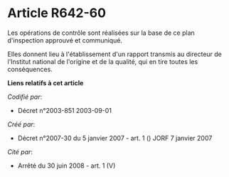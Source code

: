 # Article R642-60

Les opérations de contrôle sont réalisées sur la base de ce plan d'inspection approuvé et communiqué.

Elles donnent lieu à l'établissement d'un rapport transmis au directeur de l'Institut national de l'origine et de la qualité,
qui en tire toutes les conséquences.

**Liens relatifs à cet article**

_Codifié par_:

  - Décret n°2003-851 2003-09-01

_Créé par_:

  - Décret n°2007-30 du 5 janvier 2007 - art. 1 () JORF 7 janvier 2007

_Cité par_:

  - Arrêté du 30 juin 2008 - art. 1 (V)
